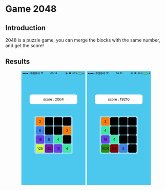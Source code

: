 # Game 2048

## Introduction
2048 is a puzzle game, you can merge the blocks with the same number, and get the score!


## Results

<div align="center">
<img src="result.jpeg" width="200"/>  <img src="result1.jpeg" width="200"/>
</div>

